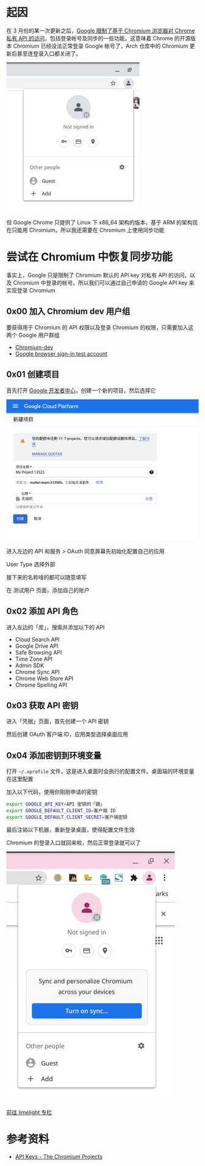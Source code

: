 # 起因

在 3 月份的某一次更新之后，[Google 限制了基于 Chromium 浏览器对 Chrome 私有 API 的访问](https://www.cnbeta.com/articles/tech/1078655.htm)，包括登录帐号及同步的一些功能。这意味着 Chrome 的开源版本 Chromium 已经没法正常登录 Google 帐号了，Arch 仓库中的 Chromium 更新后甚至连登录入口都关闭了。

![image-20210512130829973](image-20210512130829973.png)

但 Google Chrome 只提供了 Linux 下 x86_64 架构的版本，基于 ARM 的架构现在只能用 Chromium。所以我还需要在 Chromium 上使用同步功能

# 尝试在 Chromium 中恢复同步功能

事实上，Google 只是限制了 Chromium 默认的 API key 对私有 API 的访问，以及 Chromium 中登录的帐号。所以我们可以通过自己申请的 Google API key 来实现登录 Chromium

## 0x00 加入 Chromium dev 用户组

要获得用于 Chromium 的 API 权限以及登录 Chromium 的权限，只需要加入这两个 Google 用户群组

- [Chromium-dev](https://groups.google.com/a/chromium.org/forum/?fromgroups#!forum/chromium-dev)
- [Google browser sign-in test account](https://groups.google.com/u/1/a/chromium.org/g/google-browser-signin-testaccounts)

## 0x01 创建项目

首先打开 [Google 开发者中心](https://cloud.google.com/console)，创建一个新的项目，然后选择它

![image-20210512132417922](image-20210512132417922.png)

进入左边的 API 和服务 > OAuth 同意屏幕先初始化配置自己的应用

User Type 选择外部

接下来的名称啥的都可以随意填写

在 测试用户 页面，添加自己的账户

## 0x02 添加 API 角色

进入左边的「库」，搜索并添加以下的 API

- Cloud Search API
- Google Drive API
- Safe Browsing API
- Time Zone API
- Admin SDK
- Chrome Sync API
- Chrome Web Store API
- Chrome Spelling API

## 0x03 获取 API 密钥

进入「凭据」页面，首先创建一个 API 密钥

然后创建 OAuth 客户端 ID，应用类型选择桌面应用

## 0x04 添加密钥到环境变量

打开 `~/.xprofile` 文件，这是进入桌面时会执行的配置文件。桌面端的环境变量在这里配置

加入以下代码，使用你刚刚申请的密钥

```bash
export GOOGLE_API_KEY=API 密钥的「键」
export GOOGLE_DEFAULT_CLIENT_ID=客户端 ID
export GOOGLE_DEFAULT_CLIENT_SECRET=客户端密钥
```

最后注销以下机器，重新登录桌面，使得配置文件生效

Chromium 的登录入口就回来啦，然后正常登录就可以了

![image-20210512134916640](image-20210512134916640.png)

[前往 limelight 专栏](https://limelight.moe/t/topic/6533)

# 参考资料

- [API Keys - The Chromium Projects](https://www.chromium.org/developers/how-tos/api-keys)
